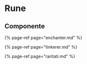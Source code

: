 # Rune

## Componente

{% page-ref page="enchanter.md" %}

{% page-ref page="tinkerer.md" %}

{% page-ref page="raritati.md" %}



